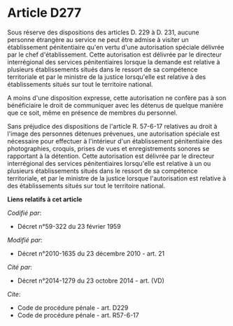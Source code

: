 # Article D277

Sous réserve des dispositions des articles D. 229 à D. 231, aucune personne étrangère au service ne peut être admise à
visiter un établissement pénitentiaire qu'en vertu d'une autorisation spéciale délivrée par le chef d'établissement. Cette
autorisation est délivrée par le directeur interrégional des services pénitentiaires lorsque la demande est relative à
plusieurs établissements situés dans le ressort de sa compétence territoriale et par le ministre de la justice lorsqu'elle
est relative à des établissements situés sur tout le territoire national.

A moins d'une disposition expresse, cette autorisation ne confère pas à son bénéficiaire le droit de communiquer avec les
détenus de quelque manière que ce soit, même en présence de membres du personnel. 

Sans préjudice des dispositions de l'article R. 57-6-17 relatives au droit à l'image des personnes détenues prévenues, une
autorisation spéciale est nécessaire pour effectuer à l'intérieur d'un établissement pénitentiaire des photographies,
croquis, prises de vues et enregistrements sonores se rapportant à la détention. Cette autorisation est délivrée par le
directeur interrégional des services pénitentiaires lorsqu'elle est relative à un ou plusieurs établissements situés dans le
ressort de sa compétence territoriale, et par le ministre de la justice lorsque l'autorisation est relative à des
établissements situés sur tout le territoire national.

**Liens relatifs à cet article**

_Codifié par_:

  - Décret n°59-322 du 23 février 1959

_Modifié par_:

  - Décret n°2010-1635 du 23 décembre 2010 - art. 21

_Cité par_:

  - Décret n°2014-1279 du 23 octobre 2014 - art. (VD)

_Cite_:

  - Code de procédure pénale - art. D229
  - Code de procédure pénale - art. R57-6-17
